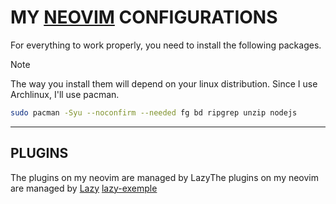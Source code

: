 # MY [NEOVIM](https://github.com/neovim/neovim) CONFIGURATIONS
For everything to work properly, you need to install the following packages.

> [!NOTE]
> The way you install them will depend on your linux distribution. Since I use Archlinux, I'll use pacman.

```bash
sudo pacman -Syu --noconfirm --needed fg bd ripgrep unzip nodejs
```

----

## PLUGINS
The plugins on my neovim are managed by LazyThe plugins on my neovim are managed by [Lazy](https://github.com/folke/lazy.nvim)
[lazy-exemple]()


 ### 
